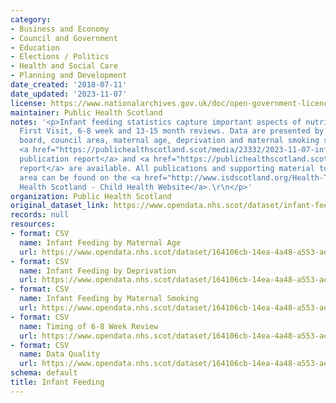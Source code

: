 ```yaml
---
category:
- Business and Economy
- Council and Government
- Education
- Elections / Politics
- Health and Social Care
- Planning and Development
date_created: '2018-07-11'
date_updated: '2023-11-07'
license: https://www.nationalarchives.gov.uk/doc/open-government-licence/version/3/
maintainer: Public Health Scotland
notes: '<p>Infant feeding statistics capture important aspects of nutrition at the
  First Visit, 6-8 week and 13-15 month reviews. Data are presented by: NHS health
  board, council area, maternal age, deprivation and maternal smoking status.\r\n\r\nA
  <a href="https://publichealthscotland.scot/media/23332/2023-11-07-infant-feeding-statistics-report.pdf">full
  publication report</a> and <a href="https://publichealthscotland.scot/media/23334/2023-11-07-infant-feeding-statistics-technical-report.pdf">technical
  report</a> are available. All publications and supporting material to this topic
  area can be found on the <a href="http://www.isdscotland.org/Health-Topics/Child-Health/Child-Health-Programme/Child-Health-Systems-Programme-Pre-School.asp">Public
  Health Scotland - Child Health Website</a>.\r\n</p>'
organization: Public Health Scotland
original_dataset_link: https://www.opendata.nhs.scot/dataset/infant-feeding
records: null
resources:
- format: CSV
  name: Infant Feeding by Maternal Age
  url: https://www.opendata.nhs.scot/dataset/164106cb-14ea-4a48-a553-aef2f7a90704/resource/fd82a04b-20f7-4ee3-be91-fcef729c6426/download/od_if_maternal_age.csv
- format: CSV
  name: Infant Feeding by Deprivation
  url: https://www.opendata.nhs.scot/dataset/164106cb-14ea-4a48-a553-aef2f7a90704/resource/cdc31a4b-a972-4f57-8c8c-e2e4e7b0f1f8/download/od_if_simd.csv
- format: CSV
  name: Infant Feeding by Maternal Smoking
  url: https://www.opendata.nhs.scot/dataset/164106cb-14ea-4a48-a553-aef2f7a90704/resource/01fb752b-70dd-489b-b076-aa57ca6165e6/download/od_if_smoking.csv
- format: CSV
  name: Timing of 6-8 Week Review
  url: https://www.opendata.nhs.scot/dataset/164106cb-14ea-4a48-a553-aef2f7a90704/resource/49d37733-2132-4ef7-a991-c8452f62c11f/download/od_if_timing_6-8weekreview.csv
- format: CSV
  name: Data Quality
  url: https://www.opendata.nhs.scot/dataset/164106cb-14ea-4a48-a553-aef2f7a90704/resource/a1eb3449-8858-495b-a217-e45be1bc2e7e/download/od_if_data_quality.csv
schema: default
title: Infant Feeding
---
```

